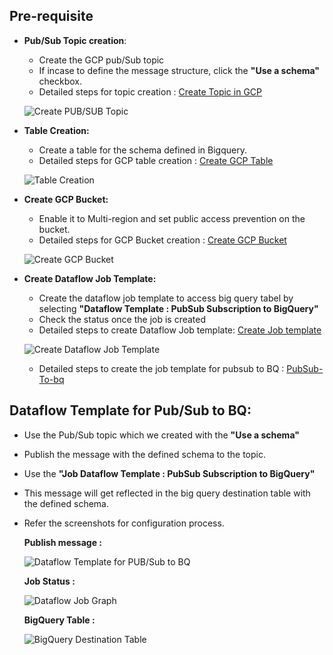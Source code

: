 ## Pre-requisite
- **Pub/Sub Topic creation**:
  * Create the GCP pub/Sub topic
  * If incase to define the message structure, click the **"Use a schema"** checkbox.
  * Detailed steps for topic creation : [Create Topic in GCP](https://cloud.google.com/pubsub/docs/create-topic)
  
  ![Create PUB/SUB Topic](https://github.com/TSowbaranika/BQGCPAtlas/assets/109083730/7e092f7d-178a-4da6-b8ff-39c82d033cc7)

- **Table Creation:**
  * Create a table for the schema defined in Bigquery.
  * Detailed steps for GCP table creation : [Create GCP Table](https://cloud.google.com/bigquery/docs/tables)
  
  ![Table Creation](https://github.com/TSowbaranika/BQGCPAtlas/assets/109083730/3abc3b11-f1a6-4fd0-8ebb-9a57c84422eb)

- **Create GCP Bucket:**
  * Enable it to Multi-region and set public access prevention on the bucket.
  * Detailed steps for GCP Bucket creation : [Create GCP Bucket](https://cloud.google.com/storage/docs/creating-buckets)
  
  ![Create GCP Bucket](https://github.com/TSowbaranika/BQGCPAtlas/assets/109083730/51dc1308-918e-4906-9253-ae53f8ff2083)
  
- **Create Dataflow Job Template:**
  * Create the dataflow job template to access big query tabel by selecting **"Dataflow Template : PubSub Subscription to BigQuery"**
  * Check the status once the job is created
  * Detailed steps to create Dataflow Job template: [Create Job template](https://cloud.google.com/dataflow/docs/guides/templates/running-templates)
  
  ![Create Dataflow Job Template](https://github.com/TSowbaranika/BQGCPAtlas/assets/109083730/57aa94d1-f40a-40a3-8586-f0df25df965d)

  * Detailed steps to create the job template for pubsub to BQ : [PubSub-To-bq](https://cloud.google.com/dataflow/docs/guides/templates/provided/pubsub-to-bigquery)

## Dataflow Template for Pub/Sub to BQ:
  * Use the Pub/Sub topic which we created with the **"Use a schema"**
  * Publish the message with the defined schema to the topic.
  * Use the **"Job Dataflow Template : PubSub Subscription to BigQuery"** 
  * This message will get reflected in the big query destination table with the defined schema.
  * Refer the screenshots for configuration process.
  
     **Publish message :** 
      
      ![Dataflow Template for PUB/Sub to BQ](https://github.com/TSowbaranika/BQGCPAtlas/assets/109083730/4bcc49a0-525c-4280-b0c7-b4b61066242e)

     **Job Status :**

      ![Dataflow Job Graph](https://github.com/TSowbaranika/BQGCPAtlas/assets/109083730/96880d32-6f05-408f-b736-8796f8c1dddf)
  
    **BigQuery Table :**
    
     ![BigQuery Destination Table](https://github.com/TSowbaranika/BQGCPAtlas/assets/109083730/0365fdc3-3dc1-4830-82e5-9b88d91de613)
